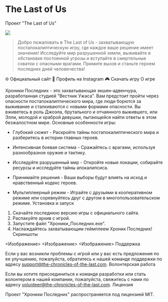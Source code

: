 # The Last of Us

Проект "The Last of Us"

<Image src="https://ltdfoto.ru/image/Bal617">

> Добро пожаловать в The Last of Us - захватывающую постапокалиптическую игру, где каждое ваше решение имеет значение! Исследуйте мир разрушенной земли, выживайте в обстановке постоянной угрозы и вступайте в смертельные схватки с опасными врагами. Примите вызов и станьте героем последних дней человечества!

🌐 Официальный сайт
👤 Профиль на Instagram
🎮 Скачать игру
О игре

Хроники Последних - это захватывающая экшен-адвенчура, разработанная студией "Вестник Ужаса". Вам предстоит пройти через опасности постапокалиптического мира, где люди борются за выживание и сталкиваются с новыми формами опасности. Вы вживетесь в роль Джоэла, брутального и отчаянного выжившего, или Элли, молодой и храброй девушки, пытающейся найти ответы в этом безжалостном мире.
Основные особенности игры:

- Глубокий сюжет - Раскройте тайны постапокалиптического мира и разберитесь в истории главных героев.

- Интенсивная боевая система - Сражайтесь с врагами, используя разнообразное оружие и тактику.

- Исследуйте разрушенный мир - Откройте новые локации, собирайте ресурсы и исследуйте тайны апокалипсиса.

- Принимайте решения - Ваши выборы будут влиять на исход и нравственный кодекс героев.

- Мультиплеерный режим - Играйте с друзьями в кооперативном режиме или соревнуйтесь друг с другом в многопользовательском режиме.
Установка и запуск

1. Скачайте последнюю версию игры с официального сайта.
2. Распакуйте архив с игрой.
3. Запустите файл "Хроники_Последних.exe".
4. Наслаждайтесь захватывающим геймплеем Хроник Последних!
Скриншоты

<Изображение>
<Изображение>
<Изображение>
Поддержка

Если у вас возникли проблемы с игрой или у вас есть предложения по ее улучшению, пожалуйста, обратитесь к нашей команде поддержки по адресу support@the-chronicles-of-the-last.com.
Волонтерская работа

Если вы хотите присоединиться к команде разработки или стать волонтером в нашей компании, пожалуйста, свяжитесь с нами по адресу volunteer@the-chronicles-of-the-last.com.
Лицензия

Проект "Хроники Последних" распространяется под лицензией MIT.
